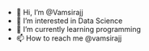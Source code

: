 - 👋 Hi, I’m @Vamsirajj
- 👀 I’m interested in Data Science
- 🌱 I’m currently learning programming
- 📫 How to reach me @vamsirajj

<!---
Vamsirajj/Vamsirajj is a ✨ special ✨ repository because its `README.md` (this file) appears on your GitHub profile.
You can click the Preview link to take a look at your changes.
--->
